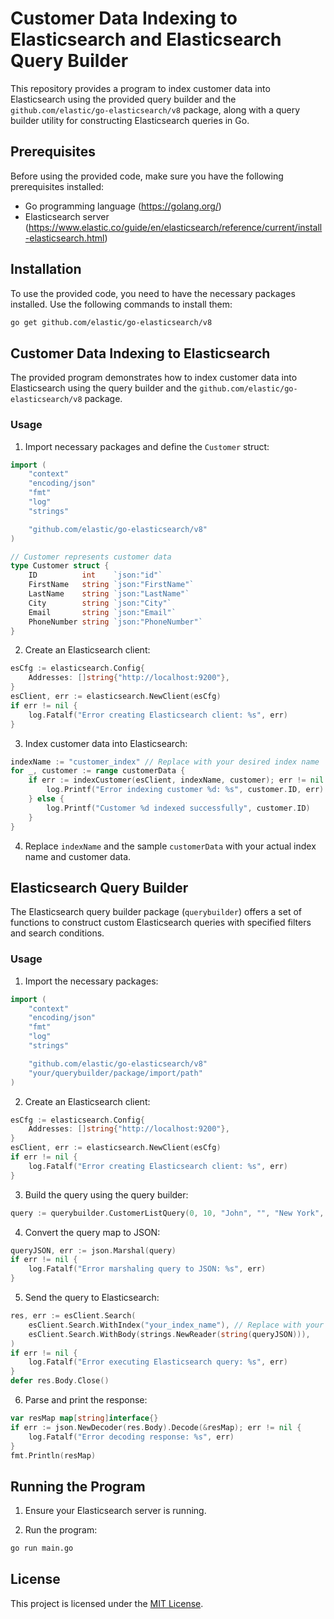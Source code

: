 # Customer Data Indexing to Elasticsearch and Elasticsearch Query Builder

This repository provides a program to index customer data into Elasticsearch using the provided query builder and the `github.com/elastic/go-elasticsearch/v8` package, along with a query builder utility for constructing Elasticsearch queries in Go.

## Prerequisites

Before using the provided code, make sure you have the following prerequisites installed:

- Go programming language (https://golang.org/)
- Elasticsearch server (https://www.elastic.co/guide/en/elasticsearch/reference/current/install-elasticsearch.html)

## Installation

To use the provided code, you need to have the necessary packages installed. Use the following commands to install them:

```sh
go get github.com/elastic/go-elasticsearch/v8
```

## Customer Data Indexing to Elasticsearch

The provided program demonstrates how to index customer data into Elasticsearch using the query builder and the `github.com/elastic/go-elasticsearch/v8` package.

### Usage

1. Import necessary packages and define the `Customer` struct:

```go
import (
	"context"
	"encoding/json"
	"fmt"
	"log"
	"strings"

	"github.com/elastic/go-elasticsearch/v8"
)

// Customer represents customer data
type Customer struct {
	ID          int    `json:"id"`
	FirstName   string `json:"FirstName"`
	LastName    string `json:"LastName"`
	City        string `json:"City"`
	Email       string `json:"Email"`
	PhoneNumber string `json:"PhoneNumber"`
}
```

2. Create an Elasticsearch client:

```go
esCfg := elasticsearch.Config{
	Addresses: []string{"http://localhost:9200"},
}
esClient, err := elasticsearch.NewClient(esCfg)
if err != nil {
	log.Fatalf("Error creating Elasticsearch client: %s", err)
}
```

3. Index customer data into Elasticsearch:

```go
indexName := "customer_index" // Replace with your desired index name
for _, customer := range customerData {
	if err := indexCustomer(esClient, indexName, customer); err != nil {
		log.Printf("Error indexing customer %d: %s", customer.ID, err)
	} else {
		log.Printf("Customer %d indexed successfully", customer.ID)
	}
}
```

4. Replace `indexName` and the sample `customerData` with your actual index name and customer data.

## Elasticsearch Query Builder

The Elasticsearch query builder package (`querybuilder`) offers a set of functions to construct custom Elasticsearch queries with specified filters and search conditions.

### Usage

1. Import the necessary packages:

```go
import (
	"context"
	"encoding/json"
	"fmt"
	"log"
	"strings"

	"github.com/elastic/go-elasticsearch/v8"
	"your/querybuilder/package/import/path"
)
```

2. Create an Elasticsearch client:

```go
esCfg := elasticsearch.Config{
	Addresses: []string{"http://localhost:9200"},
}
esClient, err := elasticsearch.NewClient(esCfg)
if err != nil {
	log.Fatalf("Error creating Elasticsearch client: %s", err)
}
```

3. Build the query using the query builder:

```go
query := querybuilder.CustomerListQuery(0, 10, "John", "", "New York", "", "", "")
```

4. Convert the query map to JSON:

```go
queryJSON, err := json.Marshal(query)
if err != nil {
	log.Fatalf("Error marshaling query to JSON: %s", err)
}
```

5. Send the query to Elasticsearch:

```go
res, err := esClient.Search(
	esClient.Search.WithIndex("your_index_name"), // Replace with your actual index name
	esClient.Search.WithBody(strings.NewReader(string(queryJSON))),
)
if err != nil {
	log.Fatalf("Error executing Elasticsearch query: %s", err)
}
defer res.Body.Close()
```

6. Parse and print the response:

```go
var resMap map[string]interface{}
if err := json.NewDecoder(res.Body).Decode(&resMap); err != nil {
	log.Fatalf("Error decoding response: %s", err)
}
fmt.Println(resMap)
```

## Running the Program

1. Ensure your Elasticsearch server is running.

2. Run the program:

```sh
go run main.go
```

## License

This project is licensed under the [MIT License](LICENSE).
```
